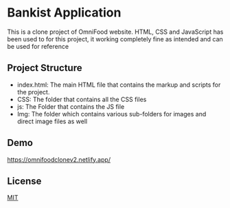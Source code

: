 
# Bankist Application

This is a clone project of OmniFood website. HTML, CSS and JavaScript has been used to for this project, it working completely fine as intended and can be used for reference



## Project Structure
* index.html: The main HTML file that contains the markup and scripts for the project.
* CSS: The folder that contains all the CSS files
* js: The Folder that contains the JS file
* Img: The folder which contains various sub-folders for images and direct image files as well


## Demo

https://omnifoodclonev2.netlify.app/

## License

[MIT](https://choosealicense.com/licenses/mit/)

